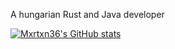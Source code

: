 A hungarian Rust and Java developer



[![Mxrtxn36's GitHub stats](https://github-readme-stats.vercel.app/api?username=mxrtxn36)](https://github.com/anuraghazra/github-readme-stats)
